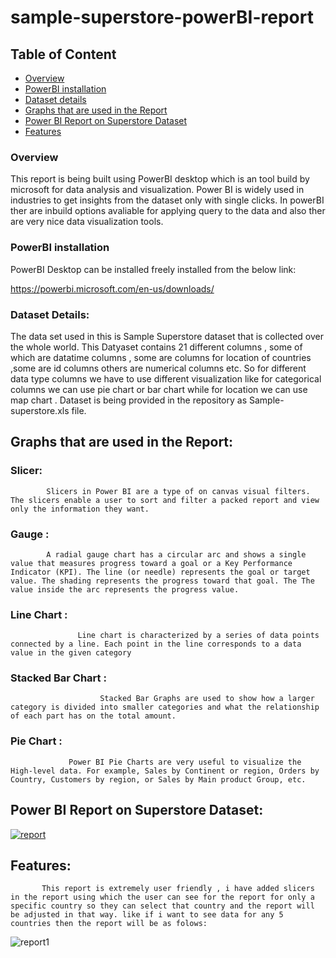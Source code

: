 # sample-superstore-powerBI-report

## Table of Content
  * [Overview](#overview)
  * [PowerBI installation ](#PowerBI-installation )
  * [Dataset details](#Dataset-details)
  * [Graphs that are used in the Report](#Graphs-that-are-used-in-the-Report)
  * [Power BI Report on Superstore Dataset](#Power-BI-Report-on-Superstore-Dataset)
  * [Features](#Features)
### Overview
This report is being built using PowerBI desktop which is an tool build by microsoft for data analysis and visualization. Power BI is widely used in industries to get insights from the dataset only with single clicks. In powerBI ther are inbuild options avaliable for applying query to the data and also ther are very nice data visualization tools. 

### PowerBI installation 

PowerBI Desktop can be installed freely installed from the below link:

https://powerbi.microsoft.com/en-us/downloads/

### Dataset Details:

The data set used in this is Sample Superstore dataset that is collected over the whole world. This Datyaset contains 21 different columns , some of which are datatime columns , some are columns for location of countries ,some are id columns others are numerical columns etc.  So for different data type columns we have to use different visualization like for categorical columns we can use pie chart or bar chart while for location we can use map chart . Dataset is being provided in the repository as Sample-superstore.xls file.

## Graphs that are used in the Report:

### Slicer:
            Slicers in Power BI are a type of on canvas visual filters. The slicers enable a user to sort and filter a packed report and view only the information they want.
       
### Gauge :
            A radial gauge chart has a circular arc and shows a single value that measures progress toward a goal or a Key Performance Indicator (KPI). The line (or needle) represents the goal or target value. The shading represents the progress toward that goal. The The value inside the arc represents the progress value.

### Line Chart :
                   Line chart is characterized by a series of data points connected by a line. Each point in the line corresponds to a data value in the given category
             
### Stacked Bar Chart : 
                        Stacked Bar Graphs are used to show how a larger category is divided into smaller categories and what the relationship of each part has on the total amount.

### Pie Chart : 
                 Power BI Pie Charts are very useful to visualize the High-level data. For example, Sales by Continent or region, Orders by Country, Customers by region, or Sales by Main product Group, etc.
                 
## Power BI Report on Superstore Dataset:
[
![report](https://user-images.githubusercontent.com/53222813/113759991-5cbdc900-9733-11eb-8839-f2d100a3ba0d.JPG)
](url)

## Features:
           This report is extremely user friendly , i have added slicers in the report using which the user can see for the report for only a specific country so they can select that country and the report will be adjusted in that way. like if i want to see data for any 5 countries then the report will be as folows:
           
![report1](https://user-images.githubusercontent.com/53222813/113764839-2125fd80-9739-11eb-9cf5-e8398fdc096c.JPG)




        
        

